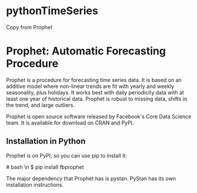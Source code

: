 # pythonTimeSeries
Copy from Prophet

# Prophet: Automatic Forecasting Procedure

Prophet is a procedure for forecasting time series data. It is based on an additive model where non-linear trends are fit with yearly and weekly seasonality, plus holidays. It works best with daily periodicity data with at least one year of historical data. Prophet is robust to missing data, shifts in the trend, and large outliers.

Prophet is open source software released by Facebook's Core Data Science team. It is available for download on CRAN and PyPI.

## Installation in Python

Prophet is on PyPI, so you can use pip to install it:

\# bash \n
$ pip install fbprophet

The major dependency that Prophet has is pystan. PyStan has its own installation instructions.